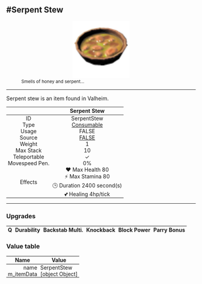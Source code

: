 <meta property="og:title" content="Serpent Stew - MoreValheim" /><meta property="og:type" content="website" /><meta property="og:image" content="/assets/serpent_stew.png" /><meta property="og:description" content="Serpent Stew is an item found in Valheim." /><meta name="theme-color" content="#546D78"><meta name="twitter:card" content="summary_large_image">
#Serpent Stew
-------------
<style>img {width:20px;}.tb {width:150px;display: block;margin-left: auto;margin-right: auto;}</style>

<style>.md-typeset table:not([class]) th:not([align]) {min-width:unset!important;}</style>
<style>td{padding:0em 0.3em!important;text-align:center!important;border-left:.05rem solid var(--md-default-fg-color--lightest)}</style>

<style>th{padding:0.1em 0.3em!important;text-align:center!important;font-weight:bold}</style>

<style>pre{text-align:right!important}</style>
<style>table tr td:first-child {border-left: 0;};</style>

<figure><img src="/assets/serpent_stew.png" class="tb" /><figcaption><small>Smells of honey and serpent...</small></figcaption></figure>

-------------

Serpent stew is an item found in Valheim.

|        | Serpent Stew              |
| ----------- | ------------------------------------ |
| ID |SerpentStew
| Type | [Consumable](../../types/consumable)
| Usage | FALSE<br>
| Source | [FALSE](../../items/false)
| Weight | 1 |
| Max Stack | 10 |
| Teleportable | ✓
| Movespeed Pen. | 0%
| Effects | ❤️ Max Health 80<br>⚡ Max Stamina 80<br>🕒 Duration 2400 second(s) <br>💕 Healing 4hp/tick <br>

-------------

### Upgrades
| Q | Durability | Backstab Multi. | Knockback | Block Power | Parry Bonus
| - | - | - | - | - | - 


### Value table
| Name | Value
| - | - |
| <div style="text-align:right">name</div> | <div style="text-align:left">SerpentStew</div> | 
| <div style="text-align:right">m_itemData</div> | <div style="text-align:left">[object Object]</div> | 